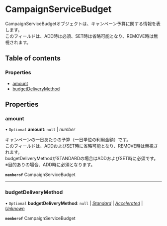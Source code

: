 # CampaignServiceBudget


<div lang=\"ja\"> CampaignServiceBudgetオブジェクトは、キャンペーン予算に関する情報を表します。<br> このフィールドは、ADD時は必須、SET時は省略可能となり、REMOVE時は無視されます。 </div> 

## Table of contents

### Properties

- [amount](campaignservicebudget.md#amount)
- [budgetDeliveryMethod](campaignservicebudget.md#budgetdeliverymethod)

## Properties

### amount

• `Optional` **amount**: ``null`` \| *number*

<div lang=\"ja\"> キャンペーンの一日あたりの予算（一日単位の利用金額）です。<br> このフィールドは、ADDおよびSET時に省略可能となり、REMOVE時は無視されます。<br> budgetDeliveryMethodがSTANDARDの場合はADDおよびSET時に必須です。<br> ※目的ありの場合、ADD時に必須となります。 </div> 

**`memberof`** CampaignServiceBudget

___

### budgetDeliveryMethod

• `Optional` **budgetDeliveryMethod**: ``null`` \| [*Standard*](./enums/campaignservicebudgetdeliverymethod.md#standard) \| [*Accelerated*](./enums/campaignservicebudgetdeliverymethod.md#accelerated) \| [*Unknown*](./enums/campaignservicebudgetdeliverymethod.md#unknown)

**`memberof`** CampaignServiceBudget
